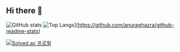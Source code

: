 ## Hi there 👋
![GitHub stats](https://github-readme-stats.vercel.app/api?username=Clarus23&show_icons=true&theme=radical)
![Top Langs](https://github-readme-stats.vercel.app/api/top-langs/?username=Clarus23)](https://github.com/anuraghazra/github-readme-stats)

[![Solved.ac
프로필](http://mazassumnida.wtf/api/generate_badge?boj=dnjs3023)](https://solved.ac/dnjs3023)

<!--
**Clarus23/Clarus23** is a ✨ _special_ ✨ repository because its `README.md` (this file) appears on your GitHub profile.

Here are some ideas to get you started:

- 🔭 I’m currently working on ...
- 🌱 I’m currently learning ...
- 👯 I’m looking to collaborate on ...
- 🤔 I’m looking for help with ...
- 💬 Ask me about ...
- 📫 How to reach me: ...
- 😄 Pronouns: ...
- ⚡ Fun fact: ...
-->

